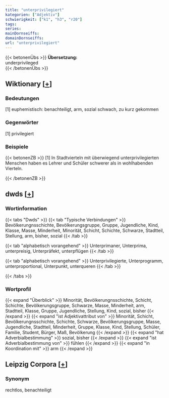 ```yaml
---
title: "unterprivilegiert"
kategorien: ["Adjektiv"]
schwierigkeit: ["k1", "h3", "r20"]
tags:
series:
mainDornseiffs:
domainDornseiffs:
url: "unterprivilegiert"
---
```


{{< betonenÜbs >}}
**Übersetzung:**  
underprivileged  
{{< /betonenÜbs >}}

## Wiktionary [[+](https://de.wiktionary.org/wiki/unterprivilegiert)]

### Bedeutungen
[1] euphemistisch: benachteiligt, arm, sozial schwach, zu kurz gekommen  

### Gegenwörter
[1] privilegiert  

### Beispiele
{{< betonenZB >}}
[1] In Stadtvierteln mit überwiegend unterprivilegierten Menschen haben es Lehrer und Schüler schwerer als in wohlhabenden Vierteln.  

{{< /betonenZB >}}


## dwds [[+](https://www.dwds.de/wb/unterprivilegiert)]

### Wortinformation
{{< tabs "Dwds" >}}
{{< tab "Typische Verbindungen" >}}
Bevölkerungnsschichte, Bevölkerungsgruppe, Gruppe, Jugendliche, Kind, Klasse, Masse, Minderheit, Minorität, Schicht, Schichte, Schwarze, Stadtteil, Stellung, arm, bisher, sozial
{{< /tab >}}

{{< tab "alphabetisch vorangehend" >}}
Unterprimaner, Unterprima, unterpreisig, Unterpräfekt, unterpflügen
{{< /tab >}}

{{< tab "alphabetisch vorangehend" >}}
Unterprivilegierte, Unterprogramm, unterproportional, Unterpunkt, unterqueren
{{< /tab >}}

{{< /tabs >}}

### Wortprofil
{{< expand "Überblick" >}} Minorität, Bevölkerungnsschichte, Schicht, Schichte, Bevölkerungsgruppe, Schwarze, Masse, Minderheit, arm, Stadtteil, Klasse, Gruppe, Jugendliche, Stellung, Kind, sozial, bisher {{< /expand >}}
{{< expand "ist Adjektivattribut von" >}} Minorität, Schicht, Bevölkerungnsschichte, Schichte, Schwarze, Bevölkerungsgruppe, Masse, Jugendliche, Stadtteil, Minderheit, Gruppe, Klasse, Kind, Stellung, Schüler, Familie, Student, Bürger, Maß, Bevölkerung {{< /expand >}}
{{< expand "hat Adverbialbestimmung" >}} sozial, bisher {{< /expand >}}
{{< expand "ist Adverbialbestimmung von" >}} fühlen {{< /expand >}}
{{< expand "in Koordination mit" >}} arm {{< /expand >}}

## Leipzig Corpora [[+](https://corpora.uni-leipzig.de/en/res?word=unterprivilegiert&corpusId=deu_newscrawl-public_2018)]


### Synonym
rechtlos, benachteiligt

